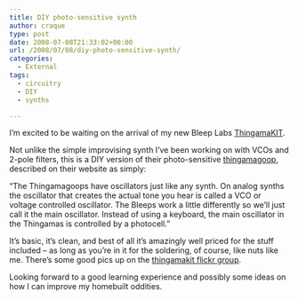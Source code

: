 ```yaml
---
title: DIY photo-sensitive synth
author: craque
type: post
date: 2008-07-08T21:33:02+00:00
url: /2008/07/08/diy-photo-sensitive-synth/
categories:
  - External
tags:
  - circuitry
  - DIY
  - synths

---
```

I&#8217;m excited to be waiting on the arrival of my new Bleep Labs <a title="ThingamaKIT" href="http://bleeplabs.com/thingamakit/" target="_blank">ThingamaKIT</a>.

Not unlike the simple improvising synth I&#8217;ve been working on with VCOs and 2-pole filters, this is a DIY version of their photo-sensitive <a href="http://bleeplabs.com/thingamagoop/ " target="_blank">thingamagoop</a>, described on their website as simply:

&#8220;The Thingamagoops have oscillators just like any synth. On analog synths the oscillator that creates the actual tone you hear is called a VCO or voltage controlled oscillator. The Bleeps work a little differently so we’ll just call it the main oscillator. Instead of using a keyboard, the main oscillator in the Thingamas is controlled by a photocell.&#8221;

It&#8217;s basic, it&#8217;s clean, and best of all it&#8217;s amazingly well priced for the stuff included &#8211; as long as you&#8217;re in it for the soldering, of course, like nuts like me. There&#8217;s some good pics up on the <a href="http://www.flickr.com/groups/772348@N24/pool/" target="_blank">thingamakit flickr group</a>.

Looking forward to a good learning experience and possibly some ideas on how I can improve my homebuilt oddities.